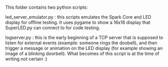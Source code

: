 This folder contains two python scripts:

led_server_emulator.py  :   this scripts emulates the Spark Core and LED display for offline testing. 
                            It uses pygame to show a 16x16 display that SuperLED.py can connect to 
                            for code testing.
                            
logserver.py            :   this is the early beginning of a TCP server that is supposed to listen for
                            external events (example: someone rings the doobell), and then trigger a
                            message or animation on the LED display (for example showing an image of
                            a blinking doorbell). What becomes of this script is at the time of writing
                            not certain :)